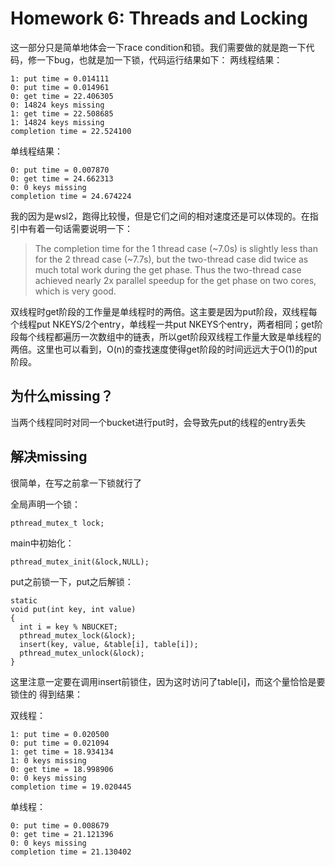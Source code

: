 # Homework 6: Threads and Locking
这一部分只是简单地体会一下race condition和锁。我们需要做的就是跑一下代码，修一下bug，也就是加一下锁，代码运行结果如下：
两线程结果：
```
1: put time = 0.014111
0: put time = 0.014961
0: get time = 22.406305
0: 14824 keys missing
1: get time = 22.508685
1: 14824 keys missing
completion time = 22.524100
```
单线程结果：
```
0: put time = 0.007870
0: get time = 24.662313
0: 0 keys missing
completion time = 24.674224
```
我的因为是wsl2，跑得比较慢，但是它们之间的相对速度还是可以体现的。在指引中有着一句话需要说明一下：
> The completion time for the 1 thread case (~7.0s) is slightly less than for the 2 thread case (~7.7s), but the two-thread case did twice as much total work during the get phase. Thus the two-thread case achieved nearly 2x parallel speedup for the get phase on two cores, which is very good.

双线程时get阶段的工作量是单线程时的两倍。这主要是因为put阶段，双线程每个线程put NKEYS/2个entry，单线程一共put NKEYS个entry，两者相同；get阶段每个线程都遍历一次数组中的链表，所以get阶段双线程工作量大致是单线程的两倍。这里也可以看到，O(n)的查找速度使得get阶段的时间远远大于O(1)的put阶段。

为什么missing？
---
当两个线程同时对同一个bucket进行put时，会导致先put的线程的entry丢失

解决missing
---
很简单，在写之前拿一下锁就行了

全局声明一个锁：
```
pthread_mutex_t lock;
```
main中初始化：
```
pthread_mutex_init(&lock,NULL);
```
put之前锁一下，put之后解锁：
```
static 
void put(int key, int value)
{
  int i = key % NBUCKET;
  pthread_mutex_lock(&lock);
  insert(key, value, &table[i], table[i]);
  pthread_mutex_unlock(&lock);
}
```
这里注意一定要在调用insert前锁住，因为这时访问了table[i]，而这个量恰恰是要锁住的
得到结果：

双线程：
```
1: put time = 0.020500
0: put time = 0.021094
1: get time = 18.934134
1: 0 keys missing
0: get time = 18.998906
0: 0 keys missing
completion time = 19.020445
```
单线程：
```
0: put time = 0.008679
0: get time = 21.121396
0: 0 keys missing
completion time = 21.130402
```
